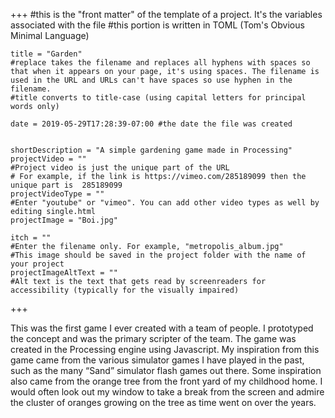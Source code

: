 +++
    #this is the "front matter" of the template of a project. It's the variables associated with the file
    #this portion is written in TOML (Tom's Obvious Minimal Language)
    
    title = "Garden"
    #replace takes the filename and replaces all hyphens with spaces so that when it appears on your page, it's using spaces. The filename is used in the URL and URLs can't have spaces so use hyphen in the filename.
    #title converts to title-case (using capital letters for principal words only)
    
    date = 2019-05-29T17:28:39-07:00 #the date the file was created

    
    shortDescription = "A simple gardening game made in Processing"
    projectVideo = ""
    #Project video is just the unique part of the URL  
    # For example, if the link is https://vimeo.com/285189099 then the unique part is  285189099
    projectVideoType = ""
    #Enter "youtube" or "vimeo". You can add other video types as well by editing single.html 
    projectImage = "Boi.jpg"

    itch = ""
    #Enter the filename only. For example, "metropolis_album.jpg" 
    #This image should be saved in the project folder with the name of your project 
    projectImageAltText = ""
    #Alt text is the text that gets read by screenreaders for accessibility (typically for the visually impaired) 

+++

This was the first game I ever created with a team of people. I prototyped the concept and was the primary scripter of the team. The game was created in the Processing engine using Javascript. My inspiration from this game came from the various simulator games I have played in the past, such as the many “Sand” simulator flash games out there. Some inspiration also came from the orange tree from the front yard of my childhood home. I would often look out my window to take a break from the screen and admire the cluster of oranges growing on the tree as time went on over the years.

